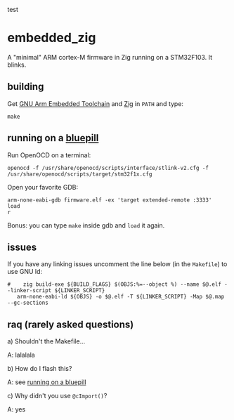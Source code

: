 test

# embedded_zig

A "minimal" ARM cortex-M firmware in Zig running on a STM32F103. It blinks.

## building

Get [GNU Arm Embedded Toolchain](https://developer.arm.com/tools-and-software/open-source-software/developer-tools/gnu-toolchain/gnu-rm) and [Zig](https://ziglang.org/) in `PATH` and type:

    make

## running on a [bluepill](http://wiki.stm32duino.com/index.php?title=Blue_Pill)

Run OpenOCD on a terminal:

    openocd -f /usr/share/openocd/scripts/interface/stlink-v2.cfg -f /usr/share/openocd/scripts/target/stm32f1x.cfg

Open your favorite GDB:

    arm-none-eabi-gdb firmware.elf -ex 'target extended-remote :3333'
    load
    r

Bonus: you can type `make` inside gdb and `load` it again.

## issues

If you have any linking issues uncomment the line below (in the `Makefile`) to use GNU ld:

    #    zig build-exe ${BUILD_FLAGS} $(OBJS:%=--object %) --name $@.elf --linker-script ${LINKER_SCRIPT}
       arm-none-eabi-ld ${OBJS} -o $@.elf -T ${LINKER_SCRIPT} -Map $@.map --gc-sections

## raq (rarely asked questions)

a) Shouldn't the Makefile...

A: lalalala

b) How do I flash this?

A: see [running on a bluepill](#running-on-a-bluepill)

c) Why didn't you use `@cImport()`?

A: yes
